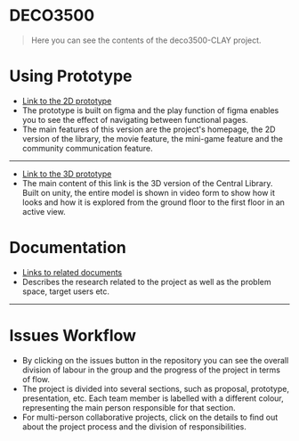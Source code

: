 # DECO3500
> Here you can see the contents of the deco3500-CLAY project.

# Using Prototype
- [Link to the 2D prototype](https://www.figma.com/proto/9jDt6JrKnJecJ25v6rwAfq/CLAY-team-library?node-id=447%3A3985&scaling=scale-down&page-id=0%3A1&starting-point-node-id=447%3A3985)
- The prototype is built on figma and the play function of figma enables you to see the effect of navigating between functional pages.
- The main features of this version are the project's homepage, the 2D version of the library, the movie feature, the mini-game feature and the community communication feature.
***
- [Link to the 3D prototype](https://youtu.be/NvMJNQ1_meI)
- The main content of this link is the 3D version of the Central Library. Built on unity, the entire model is shown in video form to show how it looks and how it is explored from the ground floor to the first floor in an active view.

# Documentation
- [Links to related documents](https://docs.google.com/document/d/17w425bL981CosrNLlzwPIpkEz3esKjTVeqQUpJO8pmE/edit)
- Describes the research related to the project as well as the problem space, target users etc.

***
# Issues Workflow
- By clicking on the issues button in the repository you can see the overall division of labour in the group and the progress of the project in terms of flow.
- The project is divided into several sections, such as proposal, prototype, presentation, etc. Each team member is labelled with a different colour, representing the main person responsible for that section.
- For multi-person collaborative projects, click on the details to find out about the project process and the division of responsibilities.
    

